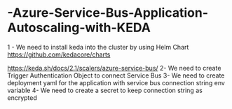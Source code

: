 # -Azure-Service-Bus-Application-Autoscaling-with-KEDA

1 - We need to install keda into the cluster by using Helm Chart
https://github.com/kedacore/charts

https://keda.sh/docs/2.1/scalers/azure-service-bus/
2- We need to create Trigger Authentication Object to connect Service Bus
3- We need to create deployment yaml for the application with service bus connection string env variable
4- We need to create a secret to keep connection string as encrypted
